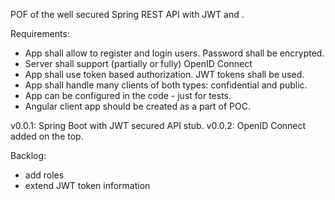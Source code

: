 POF of the well secured Spring REST API with JWT and . 

Requirements:
- App shall allow to register and login users. Password shall be encrypted.
- Server shall support (partially or fully) OpenID Connect
- App shall use token based authorization. JWT tokens shall be used.
- App shall handle many clients of both types: confidential and public.
- App can be configured in the code - just for tests.
- Angular client app should be created as a part of POC.

v0.0.1:
Spring Boot with JWT secured API stub.
v0.0.2:
OpenID Connect added on the top.

Backlog:
- add roles
- extend JWT token information